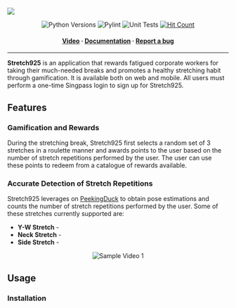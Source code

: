 <br />

<img src="https://github.com/zayne-siew/Stretch925/assets/87000020/601a20a2-e419-4033-9c6c-236fdd1348f7.svg">

<p align="center">
  <img src=https://img.shields.io/badge/python-3.8%20%7C%203.9-blue.svg alt="Python Versions"/>
  <img src=https://github.com/zayne-siew/Stretch925/actions/workflows/pylint.yml/badge.svg alt="Pylint" />
  <img src=https://github.com/zayne-siew/Stretch925/actions/workflows/ci.yml/badge.svg alt="Unit Tests" />
  <a href=http://hits.dwyl.com/zayne-siew/Stretch925><img src=https://hits.dwyl.com/zayne-siew/Stretch925.svg?style=flat-square&show=unique alt="Hit Count" /></a>
</p>

<h4 align="center">
  <a href="">Video</a>
  <span> · </span>
  <a href="">Documentation</a>
  <span> · </span>
  <a href="https://github.com/zayne-siew/Stretch925/issues">Report a bug</a>
</h4>

---

**Stretch925** is an application that rewards fatigued corporate workers for taking their much-needed breaks and promotes a healthy stretching habit through gamification. It is available both on web and mobile.
All users must perform a one-time Singpass login to sign up for Stretch925.

## Features

### Gamification and Rewards
During the stretching break, Stretch925 first selects a random set of 3 stretches in a roulette manner and awards points to the user based on the number of stretch repetitions performed by the user.
The user can use these points to redeem from a catalogue of rewards available.

### Accurate Detection of Stretch Repetitions
Stretch925 leverages on [PeekingDuck](https://github.com/aisingapore/PeekingDuck) to obtain pose estimations 
and counts the number of stretch repetitions performed by the user.
Some of these stretches currently supported are:

- **Y-W Stretch** - 
- **Neck Stretch** - 
- **Side Stretch** - 

<p align="center">
 <img src= .gif alt="Sample Video 1"/>
</p>

## Usage

### Installation


